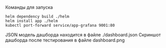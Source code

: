 Команды для запуска
```
helm dependency build ./helm
helm install app ./helm
kubectl port-forward service/app-grafana 9001:80
```

JSON модель дашборда находится в файле ./dashboard.json
Скриншот дашборда после тестирования в файле dashboard.png

